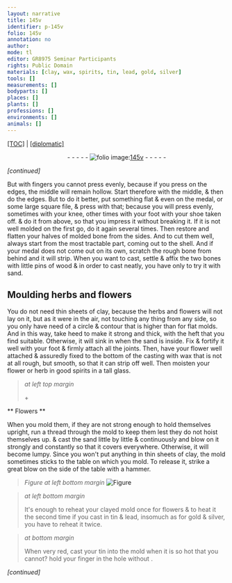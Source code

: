 ```yaml
---
layout: narrative
title: 145v
identifier: p-145v
folio: 145v
annotation: no
author:
mode: tl
editor: GR8975 Seminar Participants
rights: Public Domain
materials: [clay, wax, spirits, tin, lead, gold, silver]
tools: []
measurements: []
bodyparts: []
places: []
plants: []
professions: []
environments: []
animals: []
---
```


<p><a href="{{ site.baseurl }}/translation/">[TOC]</a> | <a href="{{ site.baseurl }}/texts/p-145v_tc/" target="_blank">[diplomatic]</a></p><div class="folio" align="center">- - - - - <a href="http://gallica.bnf.fr/ark:/12148/btv1b10500001g/f296.image" target="_blank"><img src="https://cu-mkp.github.io/2017-workshop-edition/assets/photo-icon.png" alt="folio image: " style="display:inline-block; margin-bottom:-3px;"/>145v</a> - - - - - </div>  
 
*[continued]*
  
But with fingers you cannot press evenly, because if you press on the edges, the middle will remain hollow. Start therefore with the middle, & then do the edges. But to do it better, put something flat & even on the medal, or some large square file, & press with that; because you will press evenly, sometimes with your knee, other times with your foot with your shoe taken off. & do it from above, so that you impress it without breaking it. If it is not well molded on the first go, do it again several times. Then restore and flatten your halves of molded bone from the sides. And to cut them well, always start from the most tractable part, coming out to the shell. And if your medal does not come out on its own, scratch the rough bone from behind and it will strip. When you want to cast, settle & affix the two bones with little pins of wood & in order to cast neatly, you have only to try it with sand.
 
 
  

## Moulding herbs and flowers

 
You do not need thin sheets of <span class="m">clay</span>, because the herbs and flowers will not lay on it, but as it were in the air, not touching any thing from any side, so you only have need of a circle & contour that is higher than for flat molds. And in this way, take heed to make it strong and thick, with the heft that you find suitable. Otherwise, it will sink in when the sand is inside. Fix & fortify it well with your foot & firmly attach all the joints. Then, have your flower well attached & assuredly fixed to the bottom of the casting with <span class="m">wax</span> that is not at all rough, but smooth, so that it can strip off well. Then moisten your flower or herb in good <span class="m">spirits</span> in a tall glass.
 
 
> *at left top margin*
> 
> 
>    \+ 

** Flowers **

 
 When you mold them, if they are not strong enough to hold themselves upright, run a thread through the mold to keep them lest they do not hoist themselves up. & cast the sand little by little & continuously and blow on it strongly and constantly so that it covers everywhere. Otherwise, it will become lumpy. Since you won't put anything in thin sheets of <span class="m">clay</span>, the mold sometimes sticks to the table on which you mold. To release it, strike a great blow on the side of the table with a hammer.
 
> *Figure*
> *at left bottom margin*
> <a href="https://drive.google.com/open?id=0B9-oNrvWdlO5b1FOQ1Z5b1J3TWc" target="_blank"><img src="https://cu-mkp.github.io/GR8975-edition/assets/photo-icon.png" alt="Figure" style="display:inline-block; margin-bottom:-3px;"/></a>
 
> *at left bottom margin*
> 
> 
>  It's enough to reheat your clayed mold once for flowers & to heat it the second time if you cast in <span class="m">tin</span> & <span class="m">lead</span>, insomuch as for <span class="m">gold</span> & <span class="m">silver</span>, you have to reheat it twice.
 
> *at bottom margin*
> 
> 
>  When very red, cast your tin into the mold when it is so hot that you can<span class="x">not?</span> hold your finger in the hole without <span class="ill"></span>.
 
*[continued]*
 
